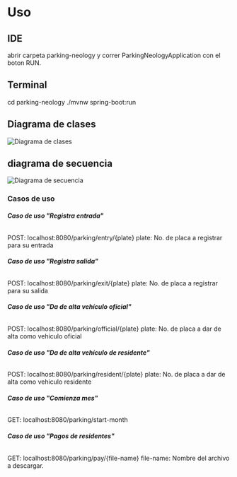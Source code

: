 # Uso

## IDE
abrir carpeta parking-neology y correr ParkingNeologyApplication con el boton RUN.

## Terminal
cd parking-neology
./mvnw spring-boot:run

## Diagrama de clases
![ Diagrama de clases](https://github.com/Argenis616/backend-test/blob/jorge/argenis/hernandez/chavez/img/claseNeology.png)

## diagrama de secuencia
![ Diagrama de secuencia](https://github.com/Argenis616/backend-test/blob/jorge/argenis/hernandez/chavez/img/sequenceNeology.png)

### Casos de uso

###### **Caso de uso "Registra entrada"**
POST: localhost:8080/parking/entry/{plate}
plate: No. de placa a registrar para su entrada

###### **Caso de uso "Registra salida"**
POST: localhost:8080/parking/exit/{plate}
plate: No. de placa a registrar para su salida

###### **Caso de uso "Da de alta vehículo oficial"**
POST: localhost:8080/parking/official/{plate}
plate: No. de placa a dar de alta como vehiculo oficial

###### **Caso de uso "Da de alta vehículo de residente"**
POST: localhost:8080/parking/resident/{plate}
plate: No. de placa a dar de alta como vehiculo residente

###### **Caso de uso "Comienza mes"**
GET: localhost:8080/parking/start-month


###### **Caso de uso "Pagos de residentes"**
GET: localhost:8080/parking/pay/{file-name}
file-name: Nombre del archivo a descargar.
